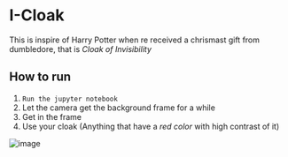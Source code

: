 # I-Cloak

This is inspire of Harry Potter when re received a chrismast gift from dumbledore, that is _Cloak of Invisibility_

## How to run

1. `Run the jupyter notebook`
2. Let the camera get the background frame for a while
3. Get in the frame
4. Use your cloak (Anything that have a *red color* with high contrast of it)

![image](https://github.com/evanezcent/I-Cloack/blob/master/img.gif)
